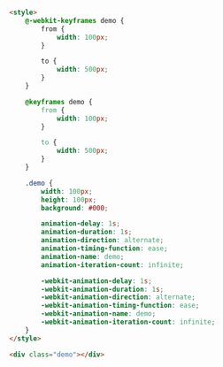<style>
.markdown-section iframe[data-id="0"] {
    height: 120px;
}
</style>

[](../_iframe/前端实验室/交替运动-0.html ':include data-id=0')

<!-- run -->
```html

<style>
	@-webkit-keyframes demo {
		from {
			width: 100px;
		}

		to {
			width: 500px;
		}
	}

	@keyframes demo {
		from {
			width: 100px;
		}

		to {
			width: 500px;
		}
	}

	.demo {
		width: 100px;
		height: 100px;
		background: #000;

		animation-delay: 1s;
		animation-duration: 1s;
		animation-direction: alternate;
		animation-timing-function: ease;
		animation-name: demo;
		animation-iteration-count: infinite;

		-webkit-animation-delay: 1s;
		-webkit-animation-duration: 1s;
		-webkit-animation-direction: alternate;
		-webkit-animation-timing-function: ease;
		-webkit-animation-name: demo;
		-webkit-animation-iteration-count: infinite;
	}
</style>

<div class="demo"></div>
```